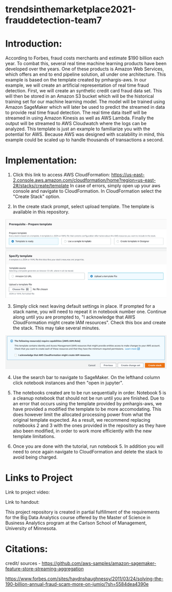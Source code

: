 # trendsinthemarketplace2021-frauddetection-team7

# Introduction:  
   
According to Forbes, fraud costs merchants and estimate $190 billion each year. To combat this, several real time machine learning products have been developed over the years. One of these products is Amazon Web Services, which offers an end to end pipeline solution, all under one architecture. This example is based on the template created by pmhargis-aws. In our example, we will create an artificial representation of real time fraud detection. First, we will create an synthetic credit card fraud data set. This will then be stored in an Amazon S3 bucket which will be the historical training set for our machine learning model. The model will be trained using Amazon SageMaker which will later be used to predict the streamed in data to provide real time fraud detection. The real time data itself will be streamed in using Amazon Kinesis as well as AWS Lambda. Finally the output will be streamed to AWS Cloudwatch where the logs can be analyzed. This template is just an example to familiarize you with the potential for AWS. Because AWS was designed with scalability in mind, this example could be scaled up to handle thousands of transactions a second.


# Implementation:
1. Click this link to access AWS CloudFormation: https://us-east-2.console.aws.amazon.com/cloudformation/home?region=us-east-2#/stacks/create/template 
    In case of errors, simply open up your aws console and navigate to CloudFormation. In CloudFormation select the "Create Stack" option.
    
2. In the create stack prompt, select upload template. The template is available in this repository.


![](images/template_upload.PNG)

3. Simply click next leaving default settings in place. If prompted for a stack name, you will need to repeat it in notebook number one. Continue along until you are prompted to, "I acknowledge that AWS CloudFormation might create IAM resources". Check this box and create the stack. This may take several minutes.

![](images/checkbox_create_stack.PNG)

4. Use the search bar to navigate to SageMaker. On the lefthand column click notebook instances and then "open in jupyter".

5. The notebooks created are to be run sequentially in order. Notebook 5 is a cleanup notebook that should not be run until you are finished. Due to an error that occurs using the template provided by pmhargis-aws, we have provided a modified the template to be more accomodating. This does however limit the allocated processing power from what the original template expected. As a result, we recommend replacing notebooks 2 and 3 with the ones provided in the repository as they have also been modified, in order to work more efficiently with the new template limitations.

6. Once you are done with the tutorial, run notebook 5. In addition you will need to once again navigate to CloudFormation and delete the stack to avoid being charged.

# Links to Project

Link to project video:

Link to handout:

This project repository is created in partial fulfillment of the requirements for the Big Data Analytics course offered by the Master of Science in Business Analytics program at the Carlson School of Management, University of Minnesota.

# Citations:

credit/ sources - 
https://github.com/aws-samples/amazon-sagemaker-feature-store-streaming-aggregation

https://www.forbes.com/sites/haydnshaughnessy/2011/03/24/solving-the-190-billion-annual-fraud-scam-more-on-jumio/?sh=5584dea4390e 
